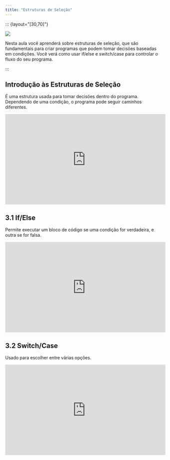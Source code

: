 ```yaml
---
title: "Estruturas de Seleção"
---
```


::: {layout="[30,70]"}

![](../images/selection.png)

Nesta aula você aprenderá sobre estruturas de seleção, que são fundamentais para criar programas que podem tomar decisões baseadas em condições. Você verá como usar if/else e switch/case para controlar o fluxo do seu programa.

:::

## Introdução às Estruturas de Seleção

É uma estrutura usada para tomar decisões dentro do programa. Dependendo de uma condição, o programa pode seguir caminhos diferentes.

<iframe width="514" height="289" src="https://www.youtube-nocookie.com/embed/ZAo9T78-32Q" title="Estruturas de Seleção" frameborder="0" allow="accelerometer; clipboard-write; encrypted-media; gyroscope; picture-in-picture" allowfullscreen></iframe>

## 3.1 If/Else

Permite executar um bloco de código se uma condição for verdadeira, e outra se for falsa.

<iframe width="514" height="289" src="https://www.youtube-nocookie.com/embed/y03PKvxdnPc" title="If/Else em Python" frameborder="0" allow="accelerometer; clipboard-write; encrypted-media; gyroscope; picture-in-picture" allowfullscreen></iframe>

## 3.2 Switch/Case

Usado para escolher entre várias opções.

<iframe width="514" height="289" src="https://www.youtube-nocookie.com/embed/MjPZRTYEOrQ" title="Switch/Case em Python" frameborder="0" allow="accelerometer; clipboard-write; encrypted-media; gyroscope; picture-in-picture" allowfullscreen></iframe>
